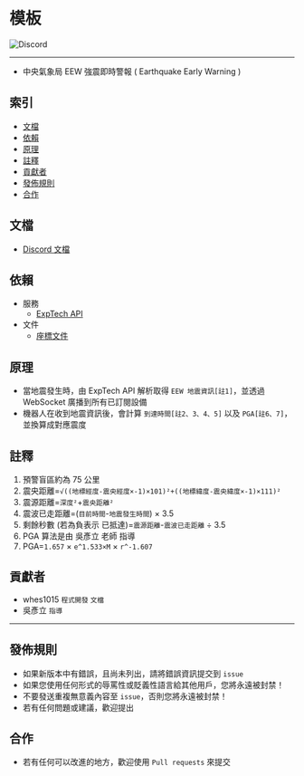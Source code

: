 # 模板
<img alt="Discord" src="https://img.shields.io/discord/926545182407688273">

------

- 中央氣象局 EEW 強震即時警報 ( Earthquake Early Warning )

## 索引
- [文檔](#文檔)
- [依賴](#依賴)
- [原理](#原理)
- [註釋](#註釋)
- [貢獻者](#貢獻者)
- [發佈規則](#發佈規則)
- [合作](#合作)

## 文檔
- [Discord 文檔](https://github.com/ExpTechTW/EEW/blob/%E4%B8%BB%E8%A6%81%E7%9A%84-(main)/Discord.md)

## 依賴
- 服務
  - [ExpTech API](https://github.com/ExpTechTW/API)
- 文件
  - [座標文件](https://github.com/ExpTechTW/ExpTech_Discord.js_Bot/blob/%E4%B8%BB%E8%A6%81%E7%9A%84-(main)/Json/location.json)

## 原理
- 當地震發生時，由 ExpTech API 解析取得 `EEW 地震資訊[註1]`，並透過 WebSocket 廣播到所有已訂閱設備
- 機器人在收到地震資訊後，會計算 `到達時間[註2、3、4、5]` 以及 `PGA[註6、7]`，並換算成對應震度

## 註釋
1. 預警盲區約為 75 公里
2. 震央距離=`√((地標經度-震央經度×-1)×101)²+((地標緯度-震央緯度×-1)×111)²`
3. 震源距離=`深度²`+`震央距離²`
4. 震波已走距離=(`目前時間`-`地震發生時間`) × 3.5
5. 剩餘秒數 (若為負表示 已抵達)=`震源距離`-`震波已走距離` ÷ 3.5
6. PGA 算法是由 吳彥立 老師 指導
7. PGA=`1.657` × `e^1.533×M` × `r^-1.607`

## 貢獻者
- whes1015 `程式開發` `文檔`
- 吳彥立 `指導`

------

## 發佈規則
- 如果新版本中有錯誤，且尚未列出，請將錯誤資訊提交到 ```issue```
- 如果您使用任何形式的辱罵性或貶義性語言給其他用戶，您將永遠被封禁！
- 不要發送重複無意義內容至 ```issue```，否則您將永遠被封禁！
- 若有任何問題或建議，歡迎提出

## 合作
- 若有任何可以改進的地方，歡迎使用 ```Pull requests``` 來提交
